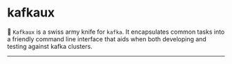 # kafkaux

:snake: `Kafkaux` is a swiss army knife for `kafka`.  It encapsulates common tasks into a friendly command line
interface that aids when both developing and testing against kafka clusters.

---


